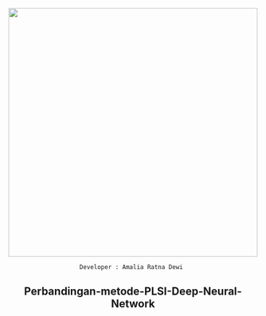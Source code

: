 <p align="center">
<img width="500" src="https://nos.jkt-1.neo.id/aditiastorage/asset/ilustrasi/Copyright-pana.png">
</p>

<div align="center">
  
  <code>Developer : Amalia Ratna Dewi </code>
  
## Perbandingan-metode-PLSI-Deep-Neural-Network
  
</div>
